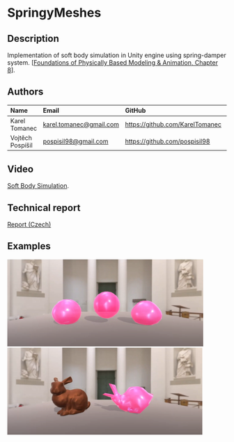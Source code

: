 # SpringyMeshes

## Description
Implementation of soft body simulation in Unity engine using spring-damper system. [[Foundations of Physically Based Modeling & Animation, Chapter 8](https://www.cs.clemson.edu/savage/pba/)].


## Authors
| Name          | Email           | GitHub | LinkedIn |
| :------------- |:-------------|:-------------|:-------------| 
| Karel Tomanec      | <karel.tomanec@gmail.com> | https://github.com/KarelTomanec | https://www.linkedin.com/in/kareltomanec/ |
| Vojtěch Pospíšil      | <pospisil98@gmail.com> | https://github.com/pospisil98 | https://www.linkedin.com/in/pospisilv/ |

## Video
[Soft Body Simulation](https://youtu.be/bviy2VOBAxE).

## Technical report
[Report (Czech)](Report/report.pdf)

## Examples

<img src="/Images/im1.PNG" with="500" height="200">
<img src="/Images/im2.PNG" with="500" height="200">
